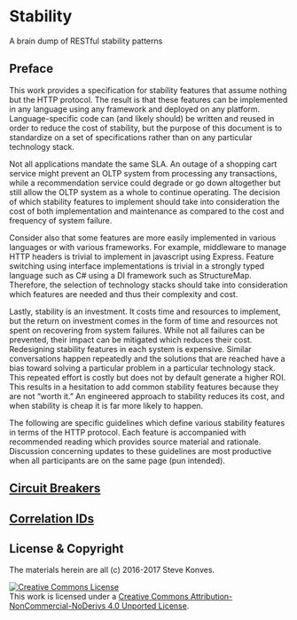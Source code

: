 # Stability
A brain dump of RESTful stability patterns

## Preface
This work provides a specification for stability features that assume nothing but the HTTP protocol.  The result is that these features can be implemented in any language using any framework and deployed on any platform.  Language-specific code can (and likely should) be written and reused in order to reduce the cost of stability, but the purpose of this document is to standardize on a set of specifications rather than on any particular technology stack.

Not all applications mandate the same SLA.  An outage of a shopping cart service might prevent an OLTP system from processing any transactions, while a recommendation service could degrade or go down altogether but still allow the OLTP system as a whole to continue operating.  The decision of which stability features to implement should take into consideration the cost of both implementation and maintenance as compared to the cost and frequency of system failure.

Consider also that some features are more easily implemented in various languages or with various frameworks.  For example, middleware to manage HTTP headers is trivial to implement in javascript using Express.  Feature switching using interface implementations is trivial in a strongly typed language such as C# using a DI framework such as StructureMap.  Therefore, the selection of technology stacks should take into consideration which features are needed and thus their complexity and cost.

Lastly, stability is an investment.  It costs time and resources to implement, but the return on investment comes in the form of time and resources not spent on recovering from system failures.  While not all failures can be prevented, their impact can be mitigated which reduces their cost.  Redesigning stability features in each system is expensive.  Similar conversations happen repeatedly and the solutions that are reached have a bias toward solving a particular problem in a particular technology stack.  This repeated effort is costly but does not by default generate a higher ROI.  This results in a hesitation to add common stability features because they are not “worth it.”  An engineered approach to stability reduces its cost, and when stability is cheap it is far more likely to happen.

The following are specific guidelines which define various stability features in terms of the HTTP protocol.  Each feature is accompanied with recommended reading which provides source material and rationale.  Discussion concerning updates to these guidelines are most productive when all participants are on the same page (pun intended).

## [Circuit Breakers](./docs/CircuitBreakers.md)

## [Correlation IDs](./docs/CorrelationIds.md)

## License & Copyright

The materials herein are all (c) 2016-2017 Steve Konves.

<a rel="license" href="http://creativecommons.org/licenses/by-nc-nd/4.0/"><img alt="Creative Commons License" style="border-width:0" src="https://i.creativecommons.org/l/by-nc-nd/4.0/88x31.png" /></a><br />This work is licensed under a <a rel="license" href="http://creativecommons.org/licenses/by-nc-nd/4.0/">Creative Commons Attribution-NonCommercial-NoDerivs 4.0 Unported License</a>.